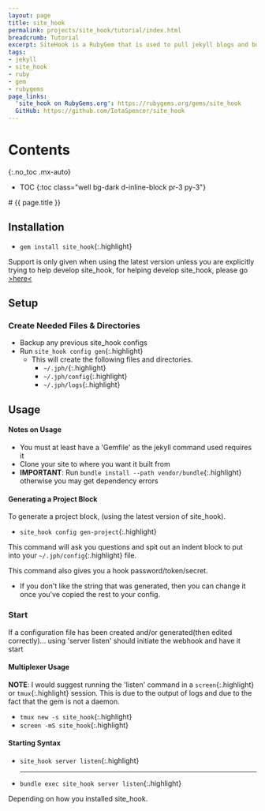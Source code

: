 ```yaml
---
layout: page
title: site_hook
permalink: projects/site_hook/tutorial/index.html
breadcrumb: Tutorial
excerpt: SiteHook is a RubyGem that is used to pull jekyll blogs and build them as a intermediary between a git service webhook and a production server.
tags:
- jekyll
- site_hook
- ruby
- gem
- rubygems
page_links:
  'site_hook on RubyGems.org': https://rubygems.org/gems/site_hook
  GitHub: https://github.com/IotaSpencer/site_hook
---
```

<div class="float-right card bg-dark ml-4 mr-2" style="order: 2;" markdown="1">

# Contents
{:.no_toc .mx-auto}

* TOC
{:toc class="well bg-dark d-inline-block pr-3 py-3"}
</div>

<div markdown="1">
# {{ page.title }}

## Installation

* `gem install site_hook`{:.highlight}

Support is only given when using the latest version unless you are explicitly trying to help develop site_hook,
for helping develop site_hook, please go [>here<](/projects/site_hook/developing/)

## Setup

### Create Needed Files & Directories
* Backup any previous site_hook configs
* Run `site_hook config gen`{:.highlight}
  * This will create the following files and directories.
    * `~/.jph/`{:.highlight}
    * `~/.jph/config`{:.highlight}
    * `~/.jph/logs`{:.highlight}

## Usage

#### Notes on Usage
* You must at least have a 'Gemfile' as the jekyll command used requires it
* Clone your site to where you want it built from
* **IMPORTANT**: Run `bundle install --path vendor/bundle`{:.highlight}
    otherwise you may get dependency errors

#### Generating a Project Block
To generate a project block, (using the latest version of site_hook).
* `site_hook config gen-project`{:.highlight}

This command will ask you questions and spit out an indent block to put into your `~/.jph/config`{:.highlight} file.

This command also gives you a hook password/token/secret.
* If you don't like the string that was generated, then you can change it once you've copied the rest to your config.

### Start

  If a configuration file has been created and/or generated(then edited correctly)... using 'server listen'
  should initiate the webhook and have it start
#### Multiplexer Usage
**NOTE**: I would suggest running the 'listen' command in a `screen`{:.highlight} or `tmux`{:.highlight} session.
  This is due to the output of logs and due to the fact that the gem is not a daemon.
* `tmux new -s site_hook`{:.highlight}
* `screen -mS site_hook`{:.highlight}

#### Starting Syntax

* `site_hook server listen`{:.highlight}
  <hr class="d-flex justify-content-center hr-text" data-content="or">

* `bundle exec site_hook server listen`{:.highlight}

Depending on how you installed site_hook.
</div>